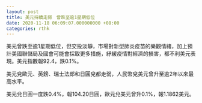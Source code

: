 ```yaml
---
layout: post
title: 美元持續走弱　曾跌至逾1星期低位
date: 2020-11-18 06:09:07.000000000 +08:00
categories: rthk
---
```


美元曾跌至逾1星期低位，但交投淡靜，市場對新型肺炎疫苗的樂觀情緒，加上預計美國聯儲局及國會可能會採取更多措施，紓緩疫情對經濟的損害，都不利美元表現。美元指數報92.4，跌0.1%。

美元兌歐元、英鎊、瑞士法郎和日圓兌都走弱，人民幣兌美元曾升至逾2年以來最高水平。

美元兌日圓一度跌0.4%，報104.20日圓，歐元兌美元曾升0.1%，報1.1862美元。
